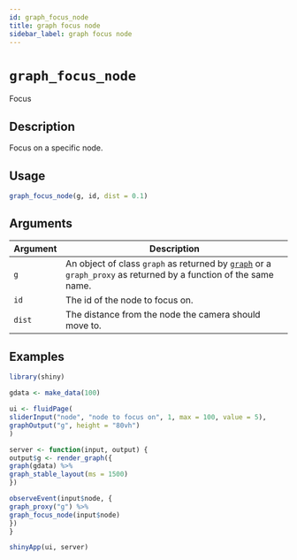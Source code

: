 ```yaml
---
id: graph_focus_node
title: graph focus node
sidebar_label: graph focus node
---
```


# `graph_focus_node`

Focus


## Description

Focus on a specific node.


## Usage

```r
graph_focus_node(g, id, dist = 0.1)
```


## Arguments

Argument      |Description
------------- |----------------
`g`     |     An object of class `graph` as returned by [`graph`](#graph) or a `graph_proxy`  as returned by a function of the same name.
`id`     |     The id of the node to focus on.
`dist`     |     The distance from the node the camera should move to.


## Examples

```r
library(shiny)

gdata <- make_data(100)

ui <- fluidPage(
sliderInput("node", "node to focus on", 1, max = 100, value = 5),
graphOutput("g", height = "80vh")
)

server <- function(input, output) {
output$g <- render_graph({
graph(gdata) %>%
graph_stable_layout(ms = 1500)
})

observeEvent(input$node, {
graph_proxy("g") %>%
graph_focus_node(input$node)
})
}

shinyApp(ui, server)
```


